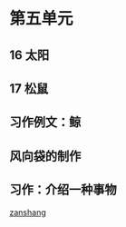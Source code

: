 # 第五单元

<Ebook grade="xxyw5a" :pages="65" :paged="65" ></Ebook> 


## 16 太阳

<Ebook grade="xxyw5a" :pages="66" :paged="67" ></Ebook> 


## 17 松鼠

<Ebook grade="xxyw5a" :pages="68" :paged="70" ></Ebook> 


## 习作例文：鲸

<Ebook grade="xxyw5a" :pages="71" :paged="72" ></Ebook> 


## 风向袋的制作

<Ebook grade="xxyw5a" :pages="73" :paged="73" ></Ebook> 


## 习作：介绍一种事物

<Ebook grade="xxyw5a" :pages="74" :paged="74" ></Ebook> 


[zanshang](../res/zanshang.md ':include')